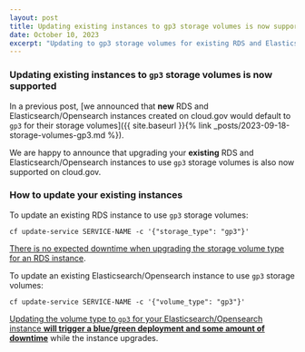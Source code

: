 ```yaml
---
layout: post
title: Updating existing instances to gp3 storage volumes is now supported
date: October 10, 2023
excerpt: "Updating to gp3 storage volumes for existing RDS and Elasticsearch/Opensearch instances is now supported"
---
```


### Updating existing instances to `gp3` storage volumes is now supported

In a previous post, [we announced that **new** RDS and Elasticsearch/Opensearch instances created on cloud.gov would default to `gp3` for their storage volumes]({{ site.baseurl }}{% link _posts/2023-09-18-storage-volumes-gp3.md %}).

We are happy to announce that upgrading your **existing** RDS and Elasticsearch/Opensearch instances to use `gp3` storage volumes is also now supported on cloud.gov.

### How to update your existing instances

To update an existing RDS instance to use `gp3` storage volumes:

```shell
cf update-service SERVICE-NAME -c '{"storage_type": "gp3"}'
```

[There is no expected downtime when upgrading the storage volume type for an RDS instance](https://docs.aws.amazon.com/AmazonRDS/latest/UserGuide/Overview.DBInstance.Modifying.html).

To update an existing Elasticsearch/Opensearch instance to use `gp3` storage volumes:

```shell
cf update-service SERVICE-NAME -c '{"volume_type": "gp3"}'
```

[Updating the volume type to `gp3` for your Elasticsearch/Opensearch instance **will trigger a blue/green deployment and some amount of downtime**](https://docs.aws.amazon.com/opensearch-service/latest/developerguide/managedomains-configuration-changes.html#bg) while the instance upgrades.
